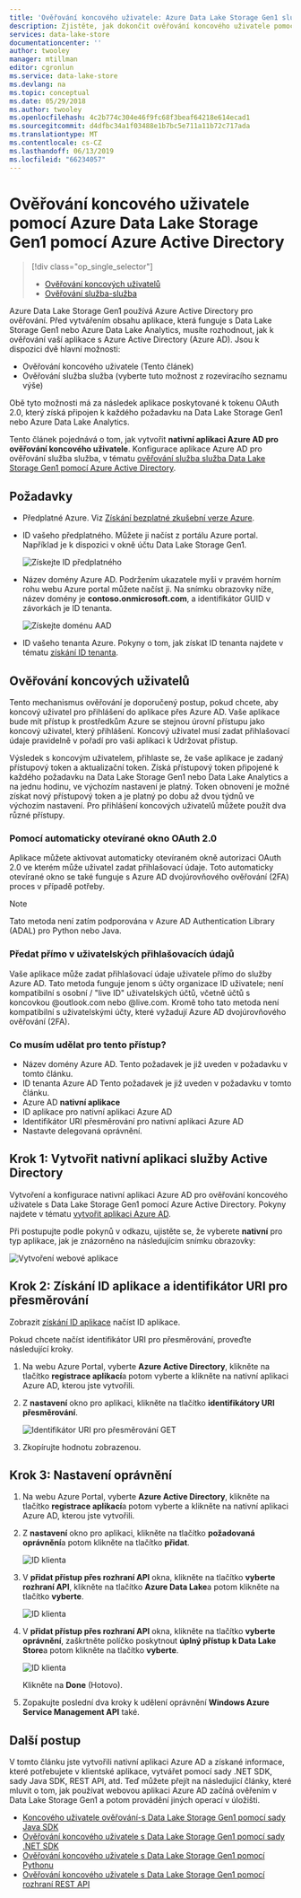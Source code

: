 ```yaml
---
title: 'Ověřování koncového uživatele: Azure Data Lake Storage Gen1 službou Azure Active Directory | Dokumentace Microsoftu'
description: Zjistěte, jak dokončit ověřování koncového uživatele pomocí Azure Data Lake Storage Gen1 pomocí Azure Active Directory
services: data-lake-store
documentationcenter: ''
author: twooley
manager: mtillman
editor: cgronlun
ms.service: data-lake-store
ms.devlang: na
ms.topic: conceptual
ms.date: 05/29/2018
ms.author: twooley
ms.openlocfilehash: 4c2b774c304e46f9fc68f3beaf64218e614ecad1
ms.sourcegitcommit: d4dfbc34a1f03488e1b7bc5e711a11b72c717ada
ms.translationtype: MT
ms.contentlocale: cs-CZ
ms.lasthandoff: 06/13/2019
ms.locfileid: "66234057"
---
```

# <a name="end-user-authentication-with-azure-data-lake-storage-gen1-using-azure-active-directory"></a>Ověřování koncového uživatele pomocí Azure Data Lake Storage Gen1 pomocí Azure Active Directory
> [!div class="op_single_selector"]
> * [Ověřování koncových uživatelů](data-lake-store-end-user-authenticate-using-active-directory.md)
> * [Ověřování služba-služba](data-lake-store-service-to-service-authenticate-using-active-directory.md)
> 
> 

Azure Data Lake Storage Gen1 používá Azure Active Directory pro ověřování. Před vytvářením obsahu aplikace, která funguje s Data Lake Storage Gen1 nebo Azure Data Lake Analytics, musíte rozhodnout, jak k ověřování vaší aplikace s Azure Active Directory (Azure AD). Jsou k dispozici dvě hlavní možnosti:

* Ověřování koncového uživatele (Tento článek)
* Ověřování služba služba (vyberte tuto možnost z rozevíracího seznamu výše)

Obě tyto možnosti má za následek aplikace poskytované k tokenu OAuth 2.0, který získá připojen k každého požadavku na Data Lake Storage Gen1 nebo Azure Data Lake Analytics.

Tento článek pojednává o tom, jak vytvořit **nativní aplikaci Azure AD pro ověřování koncového uživatele**. Konfigurace aplikace Azure AD pro ověřování služba služba, v tématu [ověřování služba služba Data Lake Storage Gen1 pomocí Azure Active Directory](data-lake-store-authenticate-using-active-directory.md).

## <a name="prerequisites"></a>Požadavky
* Předplatné Azure. Viz [Získání bezplatné zkušební verze Azure](https://azure.microsoft.com/pricing/free-trial/).

* ID vašeho předplatného. Můžete ji načíst z portálu Azure portal. Například je k dispozici v okně účtu Data Lake Storage Gen1.
  
    ![Získejte ID předplatného](./media/data-lake-store-end-user-authenticate-using-active-directory/get-subscription-id.png)

* Název domény Azure AD. Podržením ukazatele myši v pravém horním rohu webu Azure portal můžete načíst ji. Na snímku obrazovky níže, název domény je **contoso.onmicrosoft.com**, a identifikátor GUID v závorkách je ID tenanta. 
  
    ![Získejte doménu AAD](./media/data-lake-store-end-user-authenticate-using-active-directory/get-aad-domain.png)

* ID vašeho tenanta Azure. Pokyny o tom, jak získat ID tenanta najdete v tématu [získání ID tenanta](../active-directory/develop/howto-create-service-principal-portal.md#get-values-for-signing-in).

## <a name="end-user-authentication"></a>Ověřování koncových uživatelů
Tento mechanismus ověřování je doporučený postup, pokud chcete, aby koncový uživatel pro přihlášení do aplikace přes Azure AD. Vaše aplikace bude mít přístup k prostředkům Azure se stejnou úrovní přístupu jako koncový uživatel, který přihlášení. Koncový uživatel musí zadat přihlašovací údaje pravidelně v pořadí pro vaši aplikaci k Udržovat přístup.

Výsledek s koncovým uživatelem, přihlaste se, že vaše aplikace je zadaný přístupový token a aktualizační token. Získá přístupový token připojené k každého požadavku na Data Lake Storage Gen1 nebo Data Lake Analytics a na jednu hodinu, ve výchozím nastavení je platný. Token obnovení je možné získat nový přístupový token a je platný po dobu až dvou týdnů ve výchozím nastavení. Pro přihlášení koncových uživatelů můžete použít dva různé přístupy.

### <a name="using-the-oauth-20-pop-up"></a>Pomocí automaticky otevírané okno OAuth 2.0
Aplikace můžete aktivovat automaticky otevíraném okně autorizaci OAuth 2.0 ve kterém může uživatel zadat přihlašovací údaje. Toto automaticky otevírané okno se také funguje s Azure AD dvojúrovňového ověřování (2FA) proces v případě potřeby. 

> [!NOTE]
> Tato metoda není zatím podporována v Azure AD Authentication Library (ADAL) pro Python nebo Java.
> 
> 

### <a name="directly-passing-in-user-credentials"></a>Předat přímo v uživatelských přihlašovacích údajů
Vaše aplikace může zadat přihlašovací údaje uživatele přímo do služby Azure AD. Tato metoda funguje jenom s účty organizace ID uživatele; není kompatibilní s osobní / "live ID" uživatelských účtů, včetně účtů s koncovkou @outlook.com nebo @live.com. Kromě toho tato metoda není kompatibilní s uživatelskými účty, které vyžadují Azure AD dvojúrovňového ověřování (2FA).

### <a name="what-do-i-need-for-this-approach"></a>Co musím udělat pro tento přístup?
* Název domény Azure AD. Tento požadavek je již uveden v požadavku v tomto článku.
* ID tenanta Azure AD Tento požadavek je již uveden v požadavku v tomto článku.
* Azure AD **nativní aplikace**
* ID aplikace pro nativní aplikaci Azure AD
* Identifikátor URI přesměrování pro nativní aplikaci Azure AD
* Nastavte delegovaná oprávnění.


## <a name="step-1-create-an-active-directory-native-application"></a>Krok 1: Vytvořit nativní aplikaci služby Active Directory

Vytvoření a konfigurace nativní aplikaci Azure AD pro ověřování koncového uživatele s Data Lake Storage Gen1 pomocí Azure Active Directory. Pokyny najdete v tématu [vytvořit aplikaci Azure AD](../active-directory/develop/howto-create-service-principal-portal.md).

Při postupujte podle pokynů v odkazu, ujistěte se, že vyberete **nativní** pro typ aplikace, jak je znázorněno na následujícím snímku obrazovky:

![Vytvoření webové aplikace](./media/data-lake-store-end-user-authenticate-using-active-directory/azure-active-directory-create-native-app.png "vytvořit nativní aplikaci")

## <a name="step-2-get-application-id-and-redirect-uri"></a>Krok 2: Získání ID aplikace a identifikátor URI pro přesměrování

Zobrazit [získání ID aplikace](../active-directory/develop/howto-create-service-principal-portal.md#get-values-for-signing-in) načíst ID aplikace.

Pokud chcete načíst identifikátor URI pro přesměrování, proveďte následující kroky.

1. Na webu Azure Portal, vyberte **Azure Active Directory**, klikněte na tlačítko **registrace aplikací**a potom vyberte a klikněte na nativní aplikaci Azure AD, kterou jste vytvořili.

2. Z **nastavení** okno pro aplikaci, klikněte na tlačítko **identifikátory URI přesměrování**.

    ![Identifikátor URI pro přesměrování GET](./media/data-lake-store-end-user-authenticate-using-active-directory/azure-active-directory-redirect-uri.png)

3. Zkopírujte hodnotu zobrazenou.


## <a name="step-3-set-permissions"></a>Krok 3: Nastavení oprávnění

1. Na webu Azure Portal, vyberte **Azure Active Directory**, klikněte na tlačítko **registrace aplikací**a potom vyberte a klikněte na nativní aplikaci Azure AD, kterou jste vytvořili.

2. Z **nastavení** okno pro aplikaci, klikněte na tlačítko **požadovaná oprávnění**a potom klikněte na tlačítko **přidat**.

    ![ID klienta](./media/data-lake-store-end-user-authenticate-using-active-directory/aad-end-user-auth-set-permission-1.png)

3. V **přidat přístup přes rozhraní API** okna, klikněte na tlačítko **vyberte rozhraní API**, klikněte na tlačítko **Azure Data Lake**a potom klikněte na tlačítko **vyberte**.

    ![ID klienta](./media/data-lake-store-end-user-authenticate-using-active-directory/aad-end-user-auth-set-permission-2.png)
 
4.  V **přidat přístup přes rozhraní API** okna, klikněte na tlačítko **vyberte oprávnění**, zaškrtněte políčko poskytnout **úplný přístup k Data Lake Store**a potom klikněte na tlačítko **vyberte**.

    ![ID klienta](./media/data-lake-store-end-user-authenticate-using-active-directory/aad-end-user-auth-set-permission-3.png)

    Klikněte na **Done** (Hotovo).

5. Zopakujte poslední dva kroky k udělení oprávnění **Windows Azure Service Management API** také.
   
## <a name="next-steps"></a>Další postup
V tomto článku jste vytvořili nativní aplikaci Azure AD a získané informace, které potřebujete v klientské aplikace, vytvářet pomocí sady .NET SDK, sady Java SDK, REST API, atd. Teď můžete přejít na následující články, které mluvit o tom, jak používat webovou aplikaci Azure AD začíná ověřením v Data Lake Storage Gen1 a potom provádění jiných operací v úložišti.

* [Koncového uživatele ověřování-s Data Lake Storage Gen1 pomocí sady Java SDK](data-lake-store-end-user-authenticate-java-sdk.md)
* [Ověřování koncového uživatele s Data Lake Storage Gen1 pomocí sady .NET SDK](data-lake-store-end-user-authenticate-net-sdk.md)
* [Ověřování koncového uživatele s Data Lake Storage Gen1 pomocí Pythonu](data-lake-store-end-user-authenticate-python.md)
* [Ověřování koncového uživatele s Data Lake Storage Gen1 pomocí rozhraní REST API](data-lake-store-end-user-authenticate-rest-api.md)

